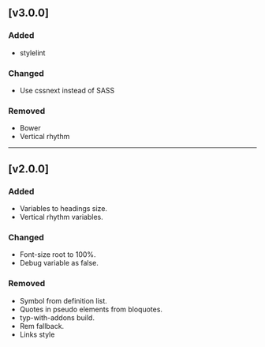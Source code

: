 ## [v3.0.0]

### Added
- stylelint

### Changed
- Use cssnext instead of SASS

### Removed
- Bower
- Vertical rhythm

- - -

## [v2.0.0]

### Added
- Variables to headings size.
- Vertical rhythm variables.

### Changed
- Font-size root to 100%.
- Debug variable as false.

### Removed
- Symbol from definition list.
- Quotes in pseudo elements from bloquotes.
- typ-with-addons build.
- Rem fallback.
- Links style
